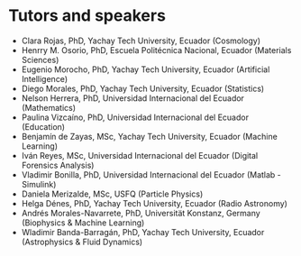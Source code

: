 # Tutors and speakers

* Clara Rojas, PhD, Yachay Tech University, Ecuador (Cosmology)
* Henrry M. Osorio, PhD, Escuela Politécnica Nacional, Ecuador (Materials Sciences)
* Eugenio Morocho, PhD, Yachay Tech University, Ecuador (Artificial Intelligence)
* Diego Morales, PhD, Yachay Tech University, Ecuador (Statistics)
* Nelson Herrera, PhD, Universidad Internacional del Ecuador (Mathematics)
* Paulina Vizcaíno, PhD, Universidad Internacional del Ecuador (Education)
* Benjamín de Zayas, MSc, Yachay Tech University, Ecuador (Machine Learning)
* Iván Reyes, MSc, Universidad Internacional del Ecuador (Digital Forensics Analysis)
* Vladimir Bonilla, PhD, Universidad Internacional del Ecuador (Matlab - Simulink)
* Daniela Merizalde, MSc, USFQ (Particle Physics)
* Helga Dénes, PhD, Yachay Tech University, Ecuador (Radio Astronomy)
* Andrés Morales-Navarrete, PhD, Universität Konstanz, Germany (Biophysics & Machine Learning)
* Wladimir Banda-Barragán, PhD, Yachay Tech University, Ecuador (Astrophysics & Fluid Dynamics)
